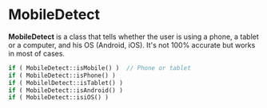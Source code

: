 # MobileDetect

**MobileDetect** is a class that tells whether the user is using a phone, a tablet or a computer, and his OS (Android, iOS). It's not 100% accurate but works in most of cases.

```php
if ( MobileDetect::isMobile() )  // Phone or tablet
if ( MobileDetect::isPhone() )
if ( MobilelDetect::isTablet() )
if ( MobileDetect::isAndroid() )
if ( MobileDetect::isiOS() )
```
